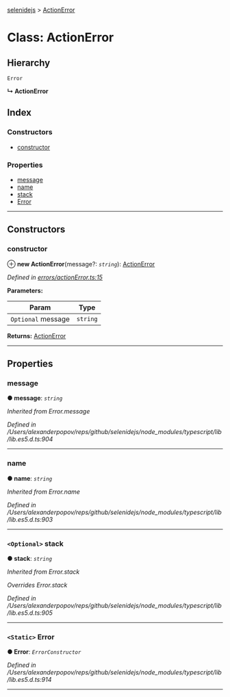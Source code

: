 [selenidejs](../README.md) > [ActionError](../classes/actionerror.md)

# Class: ActionError

## Hierarchy

 `Error`

**↳ ActionError**

## Index

### Constructors

* [constructor](actionerror.md#constructor)

### Properties

* [message](actionerror.md#message)
* [name](actionerror.md#name)
* [stack](actionerror.md#stack)
* [Error](actionerror.md#error)

---

## Constructors

<a id="constructor"></a>

###  constructor

⊕ **new ActionError**(message?: *`string`*): [ActionError](actionerror.md)

*Defined in [errors/actionError.ts:15](https://github.com/KnowledgeExpert/selenidejs/blob/master/lib/errors/actionError.ts#L15)*

**Parameters:**

| Param | Type |
| ------ | ------ |
| `Optional` message | `string` |

**Returns:** [ActionError](actionerror.md)

___

## Properties

<a id="message"></a>

###  message

**● message**: *`string`*

*Inherited from Error.message*

*Defined in /Users/alexanderpopov/reps/github/selenidejs/node_modules/typescript/lib/lib.es5.d.ts:904*

___
<a id="name"></a>

###  name

**● name**: *`string`*

*Inherited from Error.name*

*Defined in /Users/alexanderpopov/reps/github/selenidejs/node_modules/typescript/lib/lib.es5.d.ts:903*

___
<a id="stack"></a>

### `<Optional>` stack

**● stack**: *`string`*

*Inherited from Error.stack*

*Overrides Error.stack*

*Defined in /Users/alexanderpopov/reps/github/selenidejs/node_modules/typescript/lib/lib.es5.d.ts:905*

___
<a id="error"></a>

### `<Static>` Error

**● Error**: *`ErrorConstructor`*

*Defined in /Users/alexanderpopov/reps/github/selenidejs/node_modules/typescript/lib/lib.es5.d.ts:914*

___

